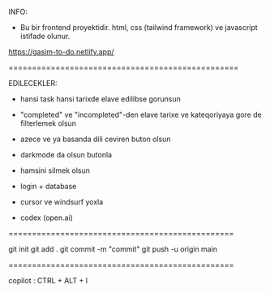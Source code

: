 
INFO:

- Bu bir frontend proyektidir. html, css (tailwind framework) ve javascript istifade olunur.

https://gasim-to-do.netlify.app/

=================================================

EDILECEKLER:

- hansi task hansi tarixde elave edilibse gorunsun
- "completed" ve "incompleted"-den elave tarixe ve kateqoriyaya gore de filterlemek olsun
- azece ve ya basanda dili ceviren buton olsun
- darkmode da olsun butonla
- hamsini silmek olsun
- login + database


- cursor ve windsurf yoxla
- codex (open.ai)


================================================

git init 
git add .
git commit -m "commit"
git push -u origin main

================================================

copilot : CTRL + ALT + I
